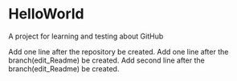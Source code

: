 # HelloWorld
A project for learning and testing about GitHub

Add one line after the repository be created.
Add one line after the branch(edit_Readme) be created.
Add second line after the branch(edit_Readme) be created.
